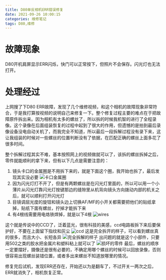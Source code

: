 ```yaml
---
title: D80单反相机ERR错误修复
date: 2021-09-26 10:00:15
categories: 维修笔记
tags: D80,维修
---
```


# 故障现象
D80开机肩屏显示ERR闪烁，快门可以正常按下，但照片不会保存。闪光灯也无法打开。

# 处理经过
上网搜了下D80 ERR故障，发现了几个维修视频，和这个相机的故障现象非常符合，于是我打算按视频的说明自己来修复一下。整个修复过程主要的难点在于把故障原件拆出来。因为相机有太多的螺丝了，所以拆的时候我机智的进行了全程录像。这个录像在后面组装恢复的过程中起到了很大的作用，但遗憾的是拍到最后录像设备没电自动关机了，而我完全不知道，所以最后一段拆解过程没有录下来，这让我组装的时候对一些螺丝的位置判断没有了依据，在匹配正确的螺丝上面多花了很多时间。

整个拆解过程其实不难，基本按照网上的视频做就可以了，该拆的螺丝拆掉之后，零件就能顺利的拿下来，但有以下几点是需要注意的：
1. 镜头卡口的金属圈是不用拆下来的，就是下面这个圈，我开始也拆了，最后发现其实没必要
![卡口金属圈](not-necessary.jpeg)
2. 因为闪光灯打不开了，但是有两颗螺丝是在闪光灯里面的，所以可以用一个小薄片从闪光灯靠闪光灯按键那边的缝隙里从机背向镜头方向拨动内部的机关之后，就可以顺利打开闪光灯
3. 目镜调屈光度的旋钮和镜头边上切换AF/MF的小开关都需要把他们的贴纸拿掉，贴纸下面有螺丝，拧掉才能拆下来
4. 有4根线需要用电烙铁焊掉，就是以下4根
![wires](shoulder-wire.jpeg)

这个就是传说中的CCD了，泛着蓝光，很有科技的美感，ccd电路板拆下来后要保护好，不要在上面留下指纹和灰尘
![ccd](ccd.jpeg)
这是完全拆开的样子，可以看到螺丝真的很多，而且大小、长短各异
![完全拆解的样子](disassembled.jpeg)
出问题的就是这个小部件，只要用502之类的胶水把金属片和塑料粘上就可以了
![损坏的零件](broken-part.jpeg)
最后，螺丝的顺序一定要摆好，摄像还是很有必要的，不确定用哪个螺丝的时候可以回放录像，否则很容易出现螺丝装错位置，或者多出来螺丝不知道放哪里的情况。

修复完后试机，发现ERR还存在，开始还以为是翻车了，不过开关一两次之后，ERR就消失了，相机恢复正常。

